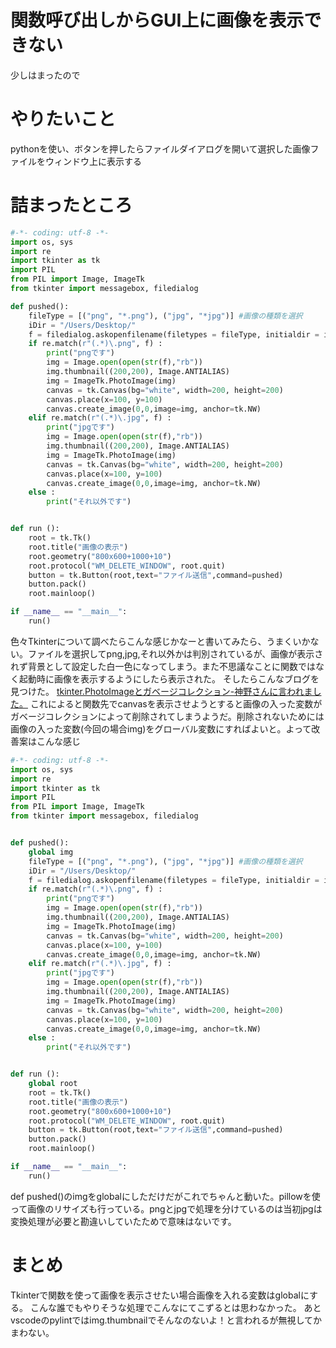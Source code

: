 # 関数呼び出しからGUI上に画像を表示できない
少しはまったので

# やりたいこと
pythonを使い、ボタンを押したらファイルダイアログを開いて選択した画像ファイルをウィンドウ上に表示する

# 詰まったところ

```python
#-*- coding: utf-8 -*-
import os, sys
import re
import tkinter as tk
import PIL
from PIL import Image, ImageTk
from tkinter import messagebox, filedialog

def pushed():
    fileType = [("png", "*.png"), ("jpg", "*jpg")] #画像の種類を選択
    iDir = "/Users/Desktop/"
    f = filedialog.askopenfilename(filetypes = fileType, initialdir = iDir)
    if re.match(r"(.*)\.png", f) :
        print("pngです")
        img = Image.open(open(str(f),"rb"))
        img.thumbnail((200,200), Image.ANTIALIAS)
        img = ImageTk.PhotoImage(img)
        canvas = tk.Canvas(bg="white", width=200, height=200)
        canvas.place(x=100, y=100)
        canvas.create_image(0,0,image=img, anchor=tk.NW)
    elif re.match(r"(.*)\.jpg", f) :
        print("jpgです")
        img = Image.open(open(str(f),"rb"))
        img.thumbnail((200,200), Image.ANTIALIAS)
        img = ImageTk.PhotoImage(img)
        canvas = tk.Canvas(bg="white", width=200, height=200)
        canvas.place(x=100, y=100)
        canvas.create_image(0,0,image=img, anchor=tk.NW)
    else :
        print("それ以外です")


def run ():
    root = tk.Tk()
    root.title("画像の表示")
    root.geometry("800x600+1000+10")
    root.protocol("WM_DELETE_WINDOW", root.quit)
    button = tk.Button(root,text="ファイル送信",command=pushed)
    button.pack()
    root.mainloop()

if __name__ == "__main__":
    run()
```

色々Tkinterについて調べたらこんな感じかなーと書いてみたら、うまくいかない。ファイルを選択してpng,jpg,それ以外かは判別されているが、画像が表示されず背景として設定した白一色になってしまう。また不思議なことに関数ではなく起動時に画像を表示するようにしたら表示された。
そしたらこんなブログを見つけた。
[tkinter.PhotoImageとガベージコレクション-神野さんに言われました。](http://sesenosannko.hatenablog.com/entry/2016/11/15/162430)
これによると関数先でcanvasを表示させようとすると画像の入った変数がガベージコレクションによって削除されてしまうようだ。削除されないためには画像の入った変数(今回の場合img)をグローバル変数にすればよいと。よって改善案はこんな感じ

```python
#-*- coding: utf-8 -*-
import os, sys
import re
import tkinter as tk
import PIL
from PIL import Image, ImageTk
from tkinter import messagebox, filedialog


def pushed():
    global img
    fileType = [("png", "*.png"), ("jpg", "*jpg")] #画像の種類を選択
    iDir = "/Users/Desktop/"
    f = filedialog.askopenfilename(filetypes = fileType, initialdir = iDir)
    if re.match(r"(.*)\.png", f) :
        print("pngです")
        img = Image.open(open(str(f),"rb"))
        img.thumbnail((200,200), Image.ANTIALIAS)
        img = ImageTk.PhotoImage(img)
        canvas = tk.Canvas(bg="white", width=200, height=200)
        canvas.place(x=100, y=100)
        canvas.create_image(0,0,image=img, anchor=tk.NW)
    elif re.match(r"(.*)\.jpg", f) :
        print("jpgです")
        img = Image.open(open(str(f),"rb"))
        img.thumbnail((200,200), Image.ANTIALIAS)
        img = ImageTk.PhotoImage(img)
        canvas = tk.Canvas(bg="white", width=200, height=200)
        canvas.place(x=100, y=100)
        canvas.create_image(0,0,image=img, anchor=tk.NW)
    else :
        print("それ以外です")


def run ():
    global root
    root = tk.Tk()
    root.title("画像の表示")
    root.geometry("800x600+1000+10")
    root.protocol("WM_DELETE_WINDOW", root.quit)
    button = tk.Button(root,text="ファイル送信",command=pushed)
    button.pack()
    root.mainloop()

if __name__ == "__main__":
    run()
```
def pushed()のimgをglobalにしただけだがこれでちゃんと動いた。pillowを使って画像のリサイズも行っている。pngとjpgで処理を分けているのは当初jpgは変換処理が必要と勘違いしていたためで意味はないです。

# まとめ
Tkinterで関数を使って画像を表示させたい場合画像を入れる変数はglobalにする。
こんな誰でもやりそうな処理でこんなにてこずるとは思わなかった。
あとvscodeのpylintではimg.thumbnailでそんなのないよ！と言われるが無視してかまわない。
